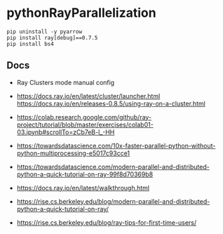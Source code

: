 # pythonRayParallelization

```
pip uninstall -y pyarrow
pip install ray[debug]==0.7.5
pip install bs4
```

##  Docs

- Ray Clusters mode manual config
- https://docs.ray.io/en/latest/cluster/launcher.html
https://docs.ray.io/en/releases-0.8.5/using-ray-on-a-cluster.html

- https://colab.research.google.com/github/ray-project/tutorial/blob/master/exercises/colab01-03.ipynb#scrollTo=zCb7eB-l_-HH

- https://towardsdatascience.com/10x-faster-parallel-python-without-python-multiprocessing-e5017c93cce1

- https://towardsdatascience.com/modern-parallel-and-distributed-python-a-quick-tutorial-on-ray-99f8d70369b8
- https://docs.ray.io/en/latest/walkthrough.html

- https://rise.cs.berkeley.edu/blog/modern-parallel-and-distributed-python-a-quick-tutorial-on-ray/

- https://rise.cs.berkeley.edu/blog/ray-tips-for-first-time-users/
